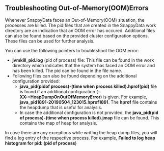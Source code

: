 ## Troubleshooting Out-of-Memory(OOM)Errors

Whenever SnappyData faces an Out-of-Memory(OOM) situation, the processes are killed. The pid files that are created in the SnappyData work directory are an indication that an OOM error has occured. Additional files can also be found based on the provided cluster configuration options. These files can be used for further analysis. 

You can use the following pointers to troubleshoot the OOM error:

*	**jvmkill_pid.log** (pid of process) file:
	This file can be found in the work directory which indicates that the system has faced an OOM error and has been killed. The pid can be found in the file name.
*	Following files can also be found depending on the additional configuration provided:
	*	**java_pid(pidof process)-(time when process killed).hprof(pid)** file is found if an additional configuration (**-XX:+HeapDumpOnOutOfMemoryError**) is given. For example, **java_pid1891-20190504_123015.hprof1891**. The **hprof** file contains the heapdump that is useful for analysis.
	*	In case the additional configuration is not provided, the **java_pid(pid of process)-(time when process killed).jmap** file can be found. This contains the map of heap for analysis.

In case there are any exceptions while writing the heap dump files, you will find a log entry of the respective process. For example, **Failed to log heap histogram for pid: (pid of process)**
